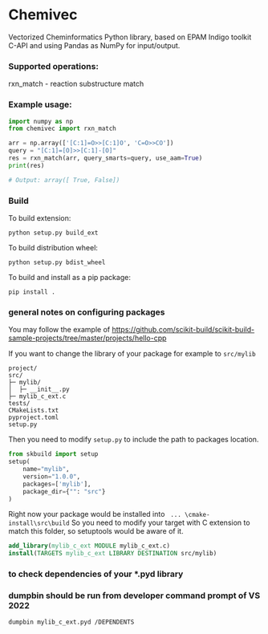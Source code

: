 # Chemivec

Vectorized Cheminformatics Python library, based on EPAM Indigo toolkit C-API
and using Pandas as NumPy for input/output.

### Supported operations:
rxn_match - reaction substructure match

### Example usage:
```python
import numpy as np
from chemivec import rxn_match

arr = np.array(['[C:1]=O>>[C:1]O', 'C=O>>CO'])
query = "[C:1]=[O]>>[C:1]-[O]"
res = rxn_match(arr, query_smarts=query, use_aam=True)
print(res)

# Output: array([ True, False]) 
```


### Build

To build extension:

`python setup.py build_ext`

To build distribution wheel:

`python setup.py bdist_wheel`

To build and install as a pip package:

`pip install .`


### general notes on configuring packages
You may follow the example of https://github.com/scikit-build/scikit-build-sample-projects/tree/master/projects/hello-cpp

If you want to change the library of your package for example to `src/mylib`
```
project/
src/
├─ mylib/
│  ├─ __init__.py
├─ mylib_c_ext.c
tests/
CMakeLists.txt
pyproject.toml
setup.py
```

Then you need to modify `setup.py` to include the path to packages location.

```python
from skbuild import setup
setup(
    name="mylib",
    version="1.0.0",
    packages=['mylib'],
    package_dir={"": "src"}
)
```

Right now your package would be installed into ` ... \cmake-install\src\build`
So you need to modify your target with C extension to match this folder, so
setuptools would be aware of it.

```cmake
add_library(mylib_c_ext MODULE mylib_c_ext.c)
install(TARGETS mylib_c_ext LIBRARY DESTINATION src/mylib)
```



### to check dependencies of your *.pyd library
### dumpbin should be run from developer command prompt of VS 2022
`dumpbin mylib_c_ext.pyd /DEPENDENTS`